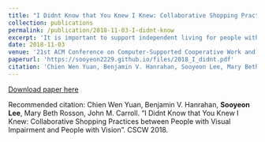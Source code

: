 ```yaml
---
title: "I Didnt Know that You Knew I Knew: Collaborative Shopping Practices between People with Visual Impairment and People with Vision"
collection: publications
permalink: /publication/2018-11-03-I-didnt-know
excerpt: 'It is important to support independent living for people with visual impairments (PVI). Part of this can be accomplished with individual assistive technologies. However, in this paper we emphasize the social and collaborative needs for PVI to fully integrate into society as equals. The study assesses how PVI collaborate with different types of sighted partners when shopping together. We chose to study grocery shopping because it is a critical and challenging task for PVI. We conducted field observations and in-depth interviews with five PVI and their sighted shopping partners, including spouses, caseworkers, and store-provided courtesy shoppers. We found several factors that modulated these collaborations with varying forms of common ground: 1) knowledge about how to assist PVI; 2) interpersonal knowledge resulting from common experience and interpersonal relationship history; and 3) knowledge of shopping as a practice. We discuss our findings with respect to the implications for designing collaborative interactions.'
date: 2018-11-03
venue: '21st ACM Conference on Computer-Supported Cooperative Work and Social Computing, CSCW 2018'
paperurl: 'https://sooyeon2229.github.io/files/2018_I_didnt.pdf'
citation: 'Chien Wen Yuan, Benjamin V. Hanrahan, Sooyeon Lee, Mary Beth Rosson, John M. Carroll. “I Didn’t Know that You Knew I Knew: Collaborative Shopping Practices between People with Visual Impairment and People with Vision”. CSCW 2018.'
---
```


[Download paper here](https://sooyeon2229.github.io/files/2018_I_didnt.pdf)

Recommended citation: Chien Wen Yuan, Benjamin V. Hanrahan, **Sooyeon Lee**, Mary Beth Rosson, John M. Carroll. “I Didnt Know that You Knew I Knew: Collaborative Shopping Practices between People with Visual Impairment and People with Vision”. CSCW 2018.
